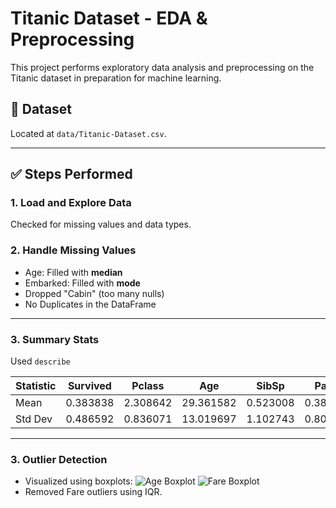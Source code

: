 # Titanic Dataset - EDA & Preprocessing

This project performs exploratory data analysis and preprocessing on the Titanic dataset in preparation for machine learning.

## 📂 Dataset
Located at `data/Titanic-Dataset.csv`.

---

## ✅ Steps Performed

### 1. Load and Explore Data
Checked for missing values and data types.

### 2. Handle Missing Values
- Age: Filled with **median**
- Embarked: Filled with **mode**
- Dropped "Cabin" (too many nulls)
- No Duplicates in the DataFrame
---
### 3. Summary Stats
Used `describe`

| Statistic | Survived | Pclass   | Age       | SibSp    | Parch    | Fare     |
|-----------|----------|----------|-----------|----------|----------|----------|
| Mean      | 0.383838 | 2.308642 | 29.361582 | 0.523008 | 0.381594 | 32.204208|
| Std Dev   | 0.486592 | 0.836071 | 13.019697 | 1.102743 | 0.806057 | 49.693429|
---

### 3. Outlier Detection
- Visualized using boxplots:
  ![Age Boxplot](../output/boxplot_age.png)
  ![Fare Boxplot](../output/boxplot_fare.png)
- Removed Fare outliers using IQR.